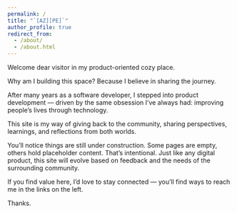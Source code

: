 ```yaml
---
permalink: /
title: "`[AZ][PE]`"
author_profile: true
redirect_from: 
  - /about/
  - /about.html
---
```


Welcome dear visitor in my product-oriented cozy place.

Why am I building this space?
Because I believe in sharing the journey. 

After many years as a software developer, I stepped into product development — driven by the same obsession I’ve always had: improving people’s lives through technology. 

This site is my way of giving back to the community, sharing perspectives, learnings, and reflections from both worlds.

You’ll notice things are still under construction. Some pages are empty, others hold placeholder content. That’s intentional. Just like any digital product, this site will evolve based on feedback and the needs of the surrounding community.

If you find value here, I’d love to stay connected — you’ll find ways to reach me in the links on the left.

Thanks.
